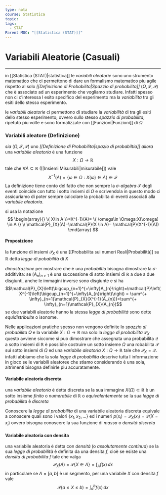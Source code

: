 ```yaml
---
type: nota
course: Statistica
topic: 
tags:
  - STAT
Parent MOC: "[[Statistica (STAT)]]"
---
```

# Variabili Aleatorie (Casuali)
---
in [[Statistica (STAT)|statistica]] le _variabili aleatorie_ sono uno strumento matematico che ci permettono di dare un formalismo matematico piu agile rispetto al solo _[[Definizione di Probabilita|Spazzio di probabilita]]_ $(\Omega,\mathcal{F},\mathcal{P})$ che è associato ad un esperimento che vogliamo studiare.
Infatti spesso non ci c’interessa l esito specifico del esperimento ma la _variabilita_ tra gli esiti dello stesso esperimento.

le _variabili aleatorie_ ci permettono di studiare la _variabilità_ di tra gli esiti dello stesso esperimento, ovvero sullo stesso _spazzio di probabilita_,  ripetuto piu volte e sono formalizzate con [[Funzioni|Funzioni]] di $\Omega$

### Variabili aleatore (Definizione)
_sia_ $(\Omega,\mathcal{F},\mathcal{P})$ uno _[[Definizione di Probabilita|spazio di probabiltia]]_ 
_allora_ una _variabile aleatoria_ è una funzione $$X:\Omega\rightarrow\mathbb{R}$$tale che $\forall A \subseteq \mathbb{R}$ ([[Insiemi Misurabili|misurabile]]) vale $$X^{-1}(A)=\{ \omega \in  \Omega: X(\omega) \in  A \} \in  \mathcal{F}$$
La definizione tiene conto del fatto che non sempre la $\sigma$-_algebra_ $\mathcal{F}$ degli eventi coincide con  tutto i sotto insiemi di $\Omega$  e scrivendola in questo modo ci assicuriamo di poter sempre calcolare la probabilta di eventi associati alla _variabile aleatoria_.

si usa la notazione $$
\begin{array}{}
\{ X\in  A \}=X^{-1}(A)= \{ \omega\in \Omega:X(\omega) \in  A \} \\
\mathcal{P}_{X}(A)=\mathcal{P}(X \in  A)= \mathcal{P}(X^{-1}(A))
\end{array}
$$

#### Proposizione
la funzione di insiemi $\mathcal{P}_{X}$ è una [[Probabilita sui numeri Reali|Probabilità]] su $\mathbb{R}$ detta _legge di pobabilità_ di $X$ 

_dimostrazione_ per mostrare che è una _probabiltia_  bisogna dimostrare la $\sigma$-additivita: se $(A_{n})_{n \geq 1}$ è una successione di sotto insiemi di $\mathbb{R}$ a due a due disgiunti, anche le immagini inverse sono disgiunte e si ha$$\mathcal{P}_{X}\left(\bigcup_{n=1}^{+\infty}A_{n}\right)=\mathcal{P}\left(X^{-1}\left(\bigcup_{n=1}^{+\infty}A_{n}\right)\right) = \sum^{+ \infty}_{n=1}\mathcal{P}_{X}(X^{-1}(A_{n}))=\sum^{+ \infty}_{n=1}\mathcal{P}_{X}(A_{n})$$
se due variabili aleatorie hanno la stessa _legge di probabilità_ sono dette _equidistribuite_ o isonome.


Nelle applicazioni pratiche spesso non vengono definite lo _spazzio di probabilita_ $\Omega$ e la variabile $X:\Omega \rightarrow \mathbb{R}$ ma solo la _legge di probabilita_ $\mathcal{P}_{X}$ questo avviene siccome si puo dimostrare che assegnata una probabilita $\mathcal{Q}$ a sotto insiemi di $\mathbb{R}$  è possibile costruire un sotto insieme $\Omega$ una robabilita $\mathcal{P}$ sui sotto insiemi di $\Omega$  ed una _variabile aleatoria_ $X:\Omega \rightarrow \mathbb{R}$ tale che $\mathcal{P}_{X}=\mathcal{Q}$.  infatti abbiamo che la sola _legge di probabilita_ descrive tutta l informazione in gioco se le variabili aleatoree che stiamo considerando è una sola, altrimenti bisogna definirle piu accuratamente.




#### Variabile aleatoria discreta
una _variabile aleatoria_ è detta discreta se la sua immagine $X(\Omega) \subset \mathbb{R}$ è un sotto insieme _finito_ o _numerabile_ di $\mathbb{R}$ o _equivalentemente_ se la sua _legge di probabilita_ è _discreta_

Conoscere la _legge di probabilita_ di una variabile aleatoria discreta equivale a conoscere quali sono i valori $\{ x_{1},x_{2},\dots \}$  ed i numeri $p(x_{i})=\mathcal{P}_{X}(x_{i})=\mathcal{P}(X=x_{i})$ ovvero bisogna conoscere la sua funzione di _massa_ o _densità discreta_


#### Variabile aleatoria con densita
una variabile aleatoria è detta con _densità_ (o _assolutamente continua_) se la sua _legge di probabilità_ è definita da una densita $f$, cioè se esiste una _densita di probabilita_ $f$ tale che valga $$\mathcal{P}_{X}(A)=\mathcal{P}\{ X \in  A \}= \int_{A} f(x)\, dx $$
in particolare se $A=[a,b]$ è un segmento,  per una variabile $X$ con densità $f$ vale$$ \mathcal{P}\{a \leq X \leq b)=\int ^{b}_{a}f(x) \, dx $$